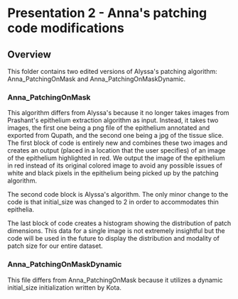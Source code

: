 # Presentation 2 - Anna's patching code modifications

## Overview

This folder contains two edited versions of Alyssa's patching algorithm: Anna_PatchingOnMask and Anna_PatchingOnMaskDynamic. 

### Anna_PatchingOnMask

This algorithm differs from Alyssa's because it no longer takes images from Prashant's epithelium extraction algorithm as input. Instead, it takes two images, the first one being a png file of the epithelium annotated and exported from Qupath, and the second one being a jpg of the tissue slice. The first block of code is entirely new and combines these two images and creates an output (placed in a location that the user specifies) of an image of the epithelium highlighted in red. We output the image of the epithelium in red instead of its original colored image to avoid any possible issues of white and black pixels in the epithelium being picked up by the patching algorithm.

The second code block is Alyssa's algorithm. The only minor change to the code is that initial_size was changed to 2 in order to accommodates thin epithelia. 

The last block of code creates a histogram showing the distribution of patch dimensions. This data for a single image is not extremely insightful but the code will be used in the future to display the distribution and modality of patch size for our entire dataset. 

### Anna_PatchingOnMaskDynamic

This file differs from Anna_PatchingOnMask because it utilizes a dynamic initial_size initialization written by Kota. 